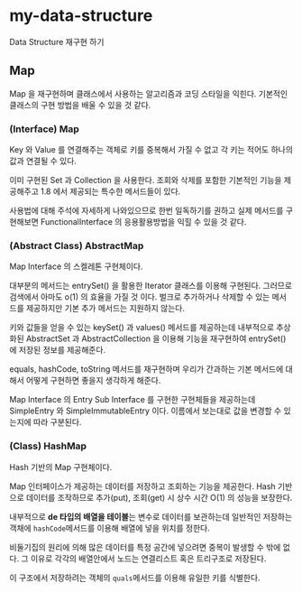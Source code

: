# my-data-structure

Data Structure 재구현 하기

## Map

Map 을 재구현하며 클래스에서 사용하는 알고리즘과 코딩 스타일을 익힌다.
기본적인 클래스의 구현 방법을 배울 수 있을 것 같다. 

### (Interface) Map 

Key 와 Value 를 연결해주는 객체로 키를 중복해서 가질 수 없고 각 키는 적어도 하나의 값과 연결될 수 있다.

이미 구현된 Set 과 Collection 을 사용한다. 
조회와 삭제를 포함한 기본적인 기능을 제공해주고 1.8 에서 제공되는 특수한 메서드들이 있다.

사용법에 대해 주석에 자세하게 나와있으므로 한번 일독하기를 권하고 실제 메서드를 구현해보면 FunctionalInterface 의 응용활용방법을
익힐 수 있을 것 같다.

### (Abstract Class) AbstractMap

Map Interface 의 스켈레톤 구현체이다.

대부분의 메서드는 entrySet() 을 활용한 Iterator 클래스를 이용해 구현된다.
그러므로 검색에서 아마도 o(1) 의 효율을 가질 것 이다.
벌크로 추가하거나 삭제할 수 있는 메서드를 제공하지만 기본 추가 메서드는 지원하지 않는다.

키와 값들을 얻을 수 있는 keySet() 과 values() 메서드를 제공하는데 내부적으로 추상화된 AbstractSet 과 AbstractCollection
을 이용해 기능을 재구현하여 entrySet() 에 저장된 정보를 제공해준다.

equals, hashCode, toString 메서드를 재구현하며 우리가 간과하는 기본 메서드에 대해서 어떻게 구현하면 좋을지 생각하게 해준다.

Map Interface 의 Entry Sub Interface 를 구현한 구현체들을 제공하는데 SimpleEntry 와 SimpleImmutableEntry 이다.
이름에서 보는대로 값을 변경할 수 있는지에 따라 구분된다.

### (Class) HashMap

Hash 기반의 Map 구현체이다.

Map 인터페이스가 제공하는 데이터를 저장하고 조회하는 기능을 제공한다.
Hash 기반으로 데이터를 조작하므로 추가(put), 조회(get) 시 상수 시간 O(1) 의 성능을 보장한다.

내부적으로 **de 타입의 배열을 테이블**는 변수로 데이터를 보관하는데 일반적인 저장하는 객채에 
`hashCode`메서드를 이용해 배열에 넣을 위치를 정한다.

비둘기집의 원리에 의해 많은 데이터를 특정 공간에 넣으려면 중복이 발생할 수 밖에 없다. 그 이유로
각각의 배열안에서 노드는 연결리스트 혹은 트리구조로 저장된다.

이 구조에서 저장하려는 객체의 `quals`메서드를 이용해 유일한 키를 식별한다.



